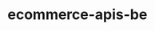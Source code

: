 # ecommerce-apis-be

<!-- Información útil: -->

<!-- Trello: https://trello.com/b/AISqZ52A/aplicaciones-interactivas -->
<!-- Repositorio github: https://github.com/RosanaPeralta/ecommerce-apis-be -->


<!-- =================================== -->
<!-- =================================== -->
<!-- Primeros pasos: -->
<!-- =================================== -->
<!-- =================================== -->


<!-- Configurar tu conexion de bdd-->
<!-- 1: En el path (@\ecommerce-apis-be\amancay\src\main\resources\application.properties) -->
<!-- 2: Una vez bajado Mysql y workbench crear la bdd amancay con el siguiente script. -->
<!-- Create database amancay; use amancay; -->
<!-- Ya estamos en condiciones de ejecutar la aplicacion y comenzar a vender nuestros productos, buenas ventas!  -->
